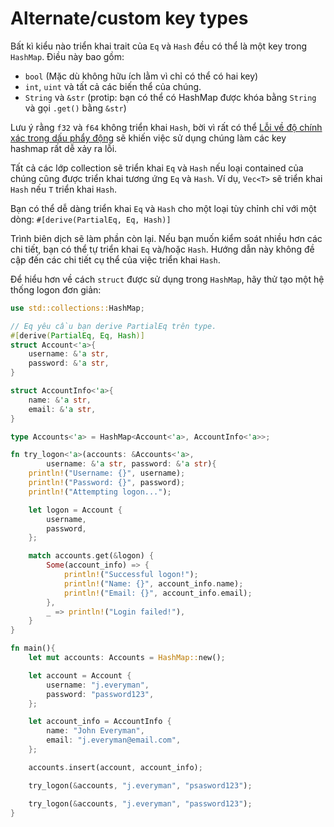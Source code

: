 # Alternate/custom key types
Bất kì kiểu nào triển khai trait của `Eq` và `Hash` đều có thể là một key trong `HashMap`. Điều này bao gồm:
- `bool` (Mặc dù không hữu ích lằm vì chỉ có thể có hai key)
- `int`, `uint` và tất cả các biến thể của chúng.
- `String` và `&str` (protip: bạn có thể có HashMap được khóa bằng `String` và gọi `.get()` bằng `&str`)

Lưu ý rằng `f32` và `f64` không triển khai `Hash`, bời vì rất có thể  [Lỗi về độ chính xác trong dấu phẩy động](https://en.wikipedia.org/wiki/Floating-point_arithmetic#Accuracy_problems)
sẽ khiến việc sử dụng chúng làm các key hashmap rất dễ xảy ra lỗi.

Tất cả các lớp collection sẽ triển khai `Eq` và `Hash` nếu loại contained của chúng cũng được triển khai tương ứng `Eq` và `Hash`. Ví dụ, `Vec<T>` sẽ triển khai `Hash` nếu `T` triển khai `Hash`.

Bạn có thể dễ dàng triển khai `Eq` và `Hash` cho một loại tùy chỉnh chỉ với một dòng: `#[derive(PartialEq, Eq, Hash)]`

Trình biên dịch sẽ làm phần còn lại. Nếu bạn muốn kiểm soát nhiều hơn các chi tiết, bạn có thể tự triển khai `Eq` và/hoặc `Hash`. Hướng dẫn này không đề cập đến các chi tiết cụ thể của việc triển khai `Hash`.

Để  hiểu hơn về cách `struct` được sử dụng trong `HashMap`, hãy thử tạo một hệ thống logon đơn giản:

```rust
use std::collections::HashMap;

// Eq yêu cầu bạn derive PartialEq trên type.
#[derive(PartialEq, Eq, Hash)]
struct Account<'a>{
    username: &'a str,
    password: &'a str,
}

struct AccountInfo<'a>{
    name: &'a str,
    email: &'a str,
}

type Accounts<'a> = HashMap<Account<'a>, AccountInfo<'a>>;

fn try_logon<'a>(accounts: &Accounts<'a>,
        username: &'a str, password: &'a str){
    println!("Username: {}", username);
    println!("Password: {}", password);
    println!("Attempting logon...");

    let logon = Account {
        username,
        password,
    };

    match accounts.get(&logon) {
        Some(account_info) => {
            println!("Successful logon!");
            println!("Name: {}", account_info.name);
            println!("Email: {}", account_info.email);
        },
        _ => println!("Login failed!"),
    }
}

fn main(){
    let mut accounts: Accounts = HashMap::new();

    let account = Account {
        username: "j.everyman",
        password: "password123",
    };

    let account_info = AccountInfo {
        name: "John Everyman",
        email: "j.everyman@email.com",
    };

    accounts.insert(account, account_info);

    try_logon(&accounts, "j.everyman", "psasword123");

    try_logon(&accounts, "j.everyman", "password123");
}
```



